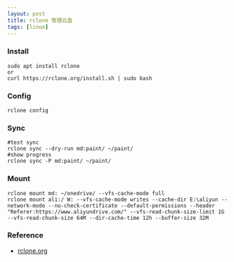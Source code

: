 ```yaml
---
layout: post
title: rclone 管理云盘
tags: [linux]
---
```


### Install
``` shell
sudo apt install rclone
or
curl https://rclone.org/install.sh | sudo bash
```
### Config
``` shell
rclone config
```
### Sync

``` shell
#test sync
rclone sync --dry-run md:paint/ ~/paint/
#show progress
rclone sync -P md:paint/ ~/paint/
```
### Mount
``` shell
rclone mount md: ~/onedrive/ --vfs-cache-mode full
rclone mount ali:/ W: --vfs-cache-mode writes --cache-dir E:\aliyun --network-mode --no-check-certificate --default-permissions --header "Referer:https://www.aliyundrive.com/" --vfs-read-chunk-size-limit 1G --vfs-read-chunk-size 64M --dir-cache-time 12h --buffer-size 32M
```

### Reference
- [rclone.org](https://rclone.org/)